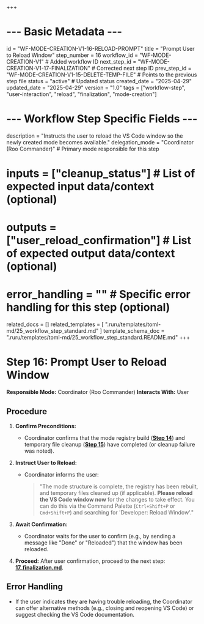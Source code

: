 +++
# --- Basic Metadata ---
id = "WF-MODE-CREATION-V1-16-RELOAD-PROMPT"
title = "Prompt User to Reload Window"
step_number = 16
workflow_id = "WF-MODE-CREATION-V1" # Added workflow ID
next_step_id = "WF-MODE-CREATION-V1-17-FINALIZATION" # Corrected next step ID
prev_step_id = "WF-MODE-CREATION-V1-15-DELETE-TEMP-FILE" # Points to the previous step file
status = "active" # Updated status
created_date = "2025-04-29"
updated_date = "2025-04-29"
version = "1.0"
tags = ["workflow-step", "user-interaction", "reload", "finalization", "mode-creation"]

# --- Workflow Step Specific Fields ---
description = "Instructs the user to reload the VS Code window so the newly created mode becomes available."
delegation_mode = "Coordinator (Roo Commander)" # Primary mode responsible for this step
# inputs = ["cleanup_status"] # List of expected input data/context (optional)
# outputs = ["user_reload_confirmation"] # List of expected output data/context (optional)
# error_handling = "" # Specific error handling for this step (optional)
related_docs = []
related_templates = [
    ".ruru/templates/toml-md/25_workflow_step_standard.md"
]
template_schema_doc = ".ruru/templates/toml-md/25_workflow_step_standard.README.md"
+++

# Step 16: Prompt User to Reload Window

**Responsible Mode:** Coordinator (Roo Commander)
**Interacts With:** User

## Procedure

1.  **Confirm Preconditions:**
    *   Coordinator confirms that the mode registry build (**[Step 14](./14_build_registry.md)**) and temporary file cleanup (**[Step 15](./15_delete_temp_file.md)**) have completed (or cleanup failure was noted).

2.  **Instruct User to Reload:**
    *   Coordinator informs the user:
        > "The mode structure is complete, the registry has been rebuilt, and temporary files cleaned up (if applicable). **Please reload the VS Code window now** for the changes to take effect. You can do this via the Command Palette (`Ctrl+Shift+P` or `Cmd+Shift+P`) and searching for 'Developer: Reload Window'."

3.  **Await Confirmation:**
    *   Coordinator waits for the user to confirm (e.g., by sending a message like "Done" or "Reloaded") that the window has been reloaded.

4.  **Proceed:** After user confirmation, proceed to the next step: **[17_finalization.md](./17_finalization.md)**.

## Error Handling
*   If the user indicates they are having trouble reloading, the Coordinator can offer alternative methods (e.g., closing and reopening VS Code) or suggest checking the VS Code documentation.
